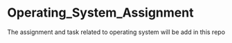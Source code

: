 # Operating_System_Assignment
The assignment and task related to operating system will be add in this repo
